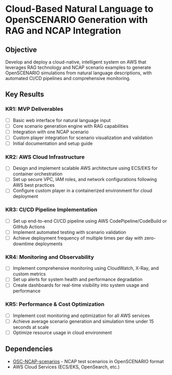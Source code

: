 # Cloud-Based Natural Language to OpenSCENARIO Generation with RAG and NCAP Integration

## Objective
Develop and deploy a cloud-native, intelligent system on AWS that leverages RAG technology and NCAP scenario examples to generate OpenSCENARIO simulations from natural language descriptions, with automated CI/CD pipelines and comprehensive monitoring.

## Key Results

### KR1: MVP Deliverables
- [ ] Basic web interface for natural language input
- [ ] Core scenario generation engine with RAG capabilities
- [ ] Integration with one NCAP scenario
- [ ] Custom player integration for scenario visualization and validation
- [ ] Initial documentation and setup guide

### KR2: AWS Cloud Infrastructure
- [ ] Design and implement scalable AWS architecture using ECS/EKS for container orchestration
- [ ] Set up secure VPC, IAM roles, and network configurations following AWS best practices
- [ ] Configure custom player in a containerized environment for cloud deployment

### KR3: CI/CD Pipeline Implementation
- [ ] Set up end-to-end CI/CD pipeline using AWS CodePipeline/CodeBuild or GitHub Actions
- [ ] Implement automated testing with scenario validation
- [ ] Achieve deployment frequency of multiple times per day with zero-downtime deployments

### KR4: Monitoring and Observability
- [ ] Implement comprehensive monitoring using CloudWatch, X-Ray, and custom metrics
- [ ] Set up alerts for system health and performance degradation
- [ ] Create dashboards for real-time visibility into system usage and performance

### KR5: Performance & Cost Optimization
- [ ] Implement cost monitoring and optimization for all AWS services
- [ ] Achieve average scenario generation and simulation time under 15 seconds at scale
- [ ] Optimize resource usage in cloud environment

## Dependencies
- [OSC-NCAP-scenarios](https://github.com/vectorgrp/OSC-NCAP-scenarios) - NCAP test scenarios in OpenSCENARIO format
- AWS Cloud Services (ECS/EKS, OpenSearch, etc.)
